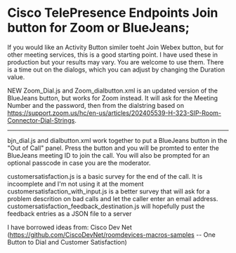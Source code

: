 # Cisco TelePresence Endpoints Join button for Zoom or BlueJeans; 
If you would like an Activity Button similer toeht Join Webex button, but for other meeting services, this is a good starting point.
I have used these in production but your results may vary. You are welcome to use them. There is a time out on the dialogs, which you can adjust by changing the Duration value.  

 NEW
  Zoom_Dial.js and Zoom_dialbutton.xml is an updated version of the BlueJeans button, but works for Zoom instead. It will ask for the Meeting Number  and the password, then from the dialstring based on https://support.zoom.us/hc/en-us/articles/202405539-H-323-SIP-Room-Connector-Dial-Strings. 
 
 ________________________________________________________
 bjn_dial.js and dialbutton.xml work together to put a BlueJeans button in the "Out of Call" panel. Press the button and you will be promted to enter the BlueJeans meeting ID to join the call. You will also be prompted for an optional passcode in case you are the moderator.
  
 customersatisfaction.js is a basic survey for the end of the call. It is incoomplete and I'm not using it at the moment
 customersatisfaction_with_input.js is a better survey that will ask for a problem descrition on bad calls and let the caller enter an email address.
  customersatisfaction_feedback_destination.js will hopefully pust the feedback entries as a JSON file to a server


I have borrowed ideas from:
  Cisco Dev Net 
    (https://github.com/CiscoDevNet/roomdevices-macros-samples  -- One Button to Dial and Customer Satisfaction) 
